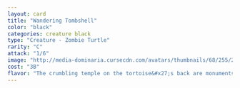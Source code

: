 ```yaml
---
layout: card
title: "Wandering Tombshell"
color: "black"
categories: creature black
type: "Creature - Zombie Turtle"
rarity: "C"
attack: "1/6"
image: "http://media-dominaria.cursecdn.com/avatars/thumbnails/68/255/200/283/635617163894024597.png"
cost: "3B"
flavor: "The crumbling temple on the tortoise&#x27;s back are monuments to the decadence of the ancient Sultai.  Though it harkens back to the era of the khans, Silumgar allows it to walk his territory as a warning to those who would oppose him."
---
```



